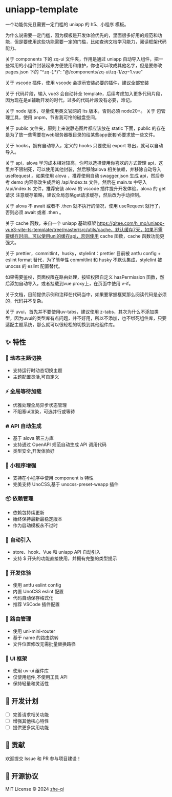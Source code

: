 # uniapp-template

一个功能优先且需要一定门槛的 uniapp 的 h5、小程序 模板。

为什么说需要一定门槛，因为模板是开发体验优先的，里面很多好用的规范和功能，但是要使用这些功能需要一定的门槛，比如查询文档学习能力，阅读框架代码能力。

关于 components 下的 zq-ui 文件夹，作用是通过 uniapp 自动导入组件，把一些常用的小组件封装起来方便使用和维护，你也可以改成其他名字，但是要修改 pages.json 下的 "^zq-(.\*)": "@/components/zq-ui/zq-$1/zq-$1.vue"

关于 vscode 插件，使用 vscode 会提示安装必要的插件，建议全部安装

关于 代码片段，输入 vue3 会自动补全 template，后续考虑加入更多代码片段，因为现在是ai辅助开发的时代，过多的代码片段没有必要，难记。

关于 node 版本，尽量使用英文官网的 lts 版本，否则必须 node20+。
关于 包管理工具，使用 pnpm，节省我可怜的磁盘空间。

关于 public 文件夹，原则上来说静态图片都应该放在 static 下面，public 的存在是为了放一些需要在web服务器根目录的给某些app嵌套h5要求放一些文件。

关于 hooks，拥有自动导入，定义的 hooks 只要使用 export 导出，就可以自动导入。

关于 api，alova 学习成本相对较高，你可以选择使用你喜欢的方式管理 api，这里并不限制死，可以使用其他封装，然后移除alova 相关依赖，并移除自动导入 useRequest 。如果使用 alova ，推荐使用自动 swagger.json 生成 api，然后参考 demo 内容修改生成后的 /api/index.ts 文件，然后在 main.ts 中导入 /api/index.ts 文件，推荐安装 alova 的 vscode 插件提升开发体验，alova 的 get 请求 注意缓存策略，建议全局忽略get请求缓存，然后改为手动控制。

关于 alova 不 await 或者不 .then 就不执行的情况，使用 useRequest 就行了，否则必须 await 或者 .then 。

关于 cache 函数，来自一个 uniapp 基础框架 https://gitee.com/h_mo/uniapp-vue3-vite-ts-template/tree/master/src/utils/cache，默认缓存7天，如果不需要缓存时间，可以使用uni的缓存api，否则使用 cache 函数，cache 函数功能更强大。

关于 prettier，commitlint，husky，stylelint：prettier 目前被 antfu config + eslint format 替代，为了简单性 commitlint 和 husky 不默认集成，stylelint 被 unocss 的 eslint 配置替代。

如果需要鉴权，页面权限在路由处理，按钮权限自定义 hasPermission 函数，然后添加自动导入，或者挂载到vue proxy上，在页面中使用 v-if。

关于文档，目前提供示例和注释在代码当中，如果要掌握框架那么阅读代码是必须的，代码并不复杂。

关于 uvui，首先并不要使用uv-tabs，建议使用 z-tabs，其次为什么不添加类型，因为uvui的类型库有点问题，并不好用，所以不添加，也不绑死组件库，只要适配主题系统，那么就可以很轻松的切换到其他组件库。

## ✨ 特性

### 🎨 动态主题切换

- 支持运行时动态切换主题
- 主题配置灵活,可自定义

### ⚡️ 全局等待加载

- 优雅处理全局异步状态管理
- 不阻塞ui渲染，可选并行或等待

### 🔥 API 自动生成

- 基于 alova 第三方库
- 支持通过 OpenAPI 规范自动生成 API 调用代码
- 类型安全,开发体验好

### 🎉 小程序增强

- 支持在小程序中使用 component is 特性
- 完美支持 UnoCSS,基于 unocss-preset-weapp 插件

### 📦 依赖管理

- 依赖包持续更新
- 始终保持最新最稳定版本
- 作为启动模板永不过时

### 🚀 自动引入

- store、hook、Vue 和 uniapp API 自动引入
- 支持 $ 开头的功能直接使用，并拥有完整的类型提示

### 🔧 开发体验

- 使用 antfu eslint config
- 内置 UnoCSS eslint 配置
- 代码自动保存格式化
- 推荐 VSCode 插件配置

### 📱 路由管理

- 使用 uni-mini-router
- 基于 name 的路由跳转
- 文件位置修改无需批量替换路径

### 🎈 UI 框架

- 使用 uv-ui 组件库
- 仅使用组件,不使用工具 API
- 保持轻量和灵活性

## 🚧 开发计划

- [ ] 完善请求相关功能
- [ ] 增强其他核心特性
- [ ] 提供更多实用功能

## 🤝 贡献

欢迎提交 Issue 和 PR 参与项目建设！

## 📄 开源协议

MIT License © 2024 [zhe-qi](https://github.com/zhe-qi)
